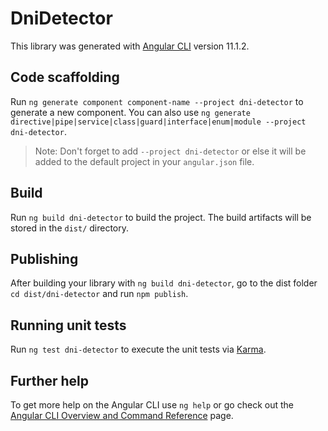 # DniDetector

This library was generated with [Angular CLI](https://github.com/angular/angular-cli) version 11.1.2.

## Code scaffolding

Run `ng generate component component-name --project dni-detector` to generate a new component. You can also use `ng generate directive|pipe|service|class|guard|interface|enum|module --project dni-detector`.
> Note: Don't forget to add `--project dni-detector` or else it will be added to the default project in your `angular.json` file. 

## Build

Run `ng build dni-detector` to build the project. The build artifacts will be stored in the `dist/` directory.

## Publishing

After building your library with `ng build dni-detector`, go to the dist folder `cd dist/dni-detector` and run `npm publish`.

## Running unit tests

Run `ng test dni-detector` to execute the unit tests via [Karma](https://karma-runner.github.io).

## Further help

To get more help on the Angular CLI use `ng help` or go check out the [Angular CLI Overview and Command Reference](https://angular.io/cli) page.
